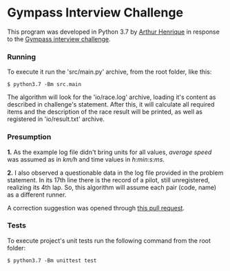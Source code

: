 
Gympass Interview Challenge
==

This program was developed in Python 3.7 by [Arthur Henrique](https://www.linkedin.com/in/arthur-henrique-della-fraga/) in response to the [Gympass interview challenge](https://github.com/Gympass/interview-test).

### Running

To execute it run the 'src/main.py' archive, from the root folder, like this:
```
$ python3.7 -Bm src.main
```

The algorithm will look for the 'io/race.log' archive,
loading it's content as described in challenge's statement.
After this, it will calculate all required items and the description of the race result will be printed, as well as registered in 'io/result.txt' archive.

### Presumption

**1.** As the example log file didn't bring units for all values, *average speed* was assumed as in *km/h* and time values in *h:min:s:ms*.

**2.** I also observed a questionable data in the log file provided in the problem statement. In its 17th line there is the record of a pilot, still unregistered, realizing its 4th lap. So, this algorithm will assume each pair (code, name) as a different runner.

A correction suggestion was opened through [this pull request](https://github.com/Gympass/interview-test/pull/2).

### Tests

To execute project's unit tests run the following command from the root folder:
```
$ python3.7 -Bm unittest test
```
